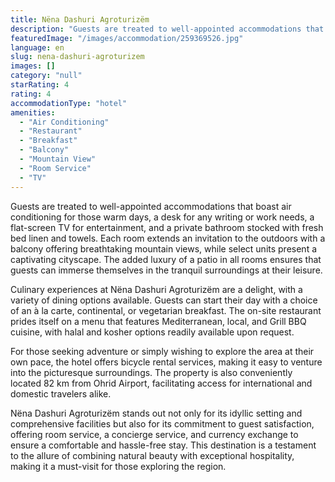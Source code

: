 ```yaml
---
title: Nëna Dashuri Agroturizëm
description: "Guests are treated to well-appointed accommodations that boast air conditioning for those warm days, a desk for any writing or work needs, a flat-scre..."
featuredImage: "/images/accommodation/259369526.jpg"
language: en
slug: nena-dashuri-agroturizem
images: []
category: "null"
starRating: 4
rating: 4
accommodationType: "hotel"
amenities:
  - "Air Conditioning"
  - "Restaurant"
  - "Breakfast"
  - "Balcony"
  - "Mountain View"
  - "Room Service"
  - "TV"
---
```


Guests are treated to well-appointed accommodations that boast air conditioning for those warm days, a desk for any writing or work needs, a flat-screen TV for entertainment, and a private bathroom stocked with fresh bed linen and towels. Each room extends an invitation to the outdoors with a balcony offering breathtaking mountain views, while select units present a captivating cityscape. The added luxury of a patio in all rooms ensures that guests can immerse themselves in the tranquil surroundings at their leisure.

Culinary experiences at Nëna Dashuri Agroturizëm are a delight, with a variety of dining options available. Guests can start their day with a choice of an à la carte, continental, or vegetarian breakfast. The on-site restaurant prides itself on a menu that features Mediterranean, local, and Grill BBQ cuisine, with halal and kosher options readily available upon request.

For those seeking adventure or simply wishing to explore the area at their own pace, the hotel offers bicycle rental services, making it easy to venture into the picturesque surroundings. The property is also conveniently located 82 km from Ohrid Airport, facilitating access for international and domestic travelers alike.

Nëna Dashuri Agroturizëm stands out not only for its idyllic setting and comprehensive facilities but also for its commitment to guest satisfaction, offering room service, a concierge service, and currency exchange to ensure a comfortable and hassle-free stay. This destination is a testament to the allure of combining natural beauty with exceptional hospitality, making it a must-visit for those exploring the region.

